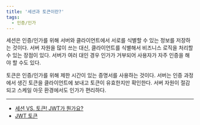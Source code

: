```yaml
---
title: '세션과 토큰이란?'
tags:
  - 인증/인가
---
```


세션은 인증/인가를 위해 서버와 클라이언트에서 서로를 식별할 수 있는 정보를 저장하는 것이다.
서버 자원을 많이 쓰는 대신, 클라이언트를 식별해서 비즈니스 로직을 처리할 수 있는 장점이 있다.
서버가 여러 대인 경우 인가가 거부되어 사용자가 자주 인증을 해야 할 수도 있다.

토큰은 인증/인가를 위해 제한 시간이 있는 증명서를 사용하는 것이다.
서버는 인증 과정에서 생긴 토큰을 클라이언트에 보내고 토큰이 유효한지만 확인한다.
서버 자원이 절감되고 스케일 아웃 환경에서도 인가가 편리하다.

---

- [세션 VS. 토큰! JWT가 뭔가요?](https://www.youtube.com/watch?v=1QiOXWEbqYQ)
- [JWT 토큰](https://www.youtube.com/watch?v=MUUqogMpGiA)
